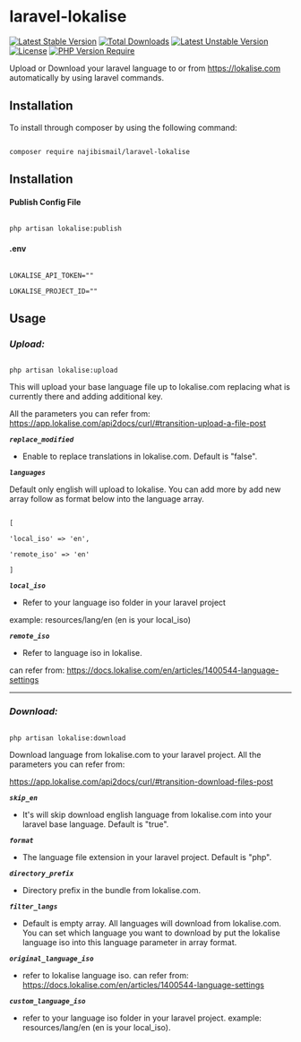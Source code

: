 
# laravel-lokalise

[![Latest Stable Version](http://poser.pugx.org/najibismail/laravel-lokalise/v)](https://packagist.org/packages/najibismail/laravel-lokalise)  [![Total Downloads](http://poser.pugx.org/najibismail/laravel-lokalise/downloads)](https://packagist.org/packages/najibismail/laravel-lokalise)  [![Latest Unstable Version](http://poser.pugx.org/najibismail/laravel-lokalise/v/unstable)](https://packagist.org/packages/najibismail/laravel-lokalise)  [![License](http://poser.pugx.org/najibismail/laravel-lokalise/license)](https://packagist.org/packages/najibismail/laravel-lokalise)  [![PHP Version Require](http://poser.pugx.org/najibismail/laravel-lokalise/require/php)](https://packagist.org/packages/najibismail/laravel-lokalise)

  

Upload or Download your laravel language to or from https://lokalise.com automatically by using laravel commands.

  

## Installation

  

To install through composer by using the following command:

```

composer require najibismail/laravel-lokalise

```

  

## Installation

  

#### Publish Config File

```

php artisan lokalise:publish

```

#### .env

```

LOKALISE_API_TOKEN=""

LOKALISE_PROJECT_ID=""

```

  

## Usage

### ***Upload:***

```

php artisan lokalise:upload

```

This will upload your base language file up to lokalise.com replacing what is currently there and adding additional key.

  
  

All the parameters you can refer from: https://app.lokalise.com/api2docs/curl/#transition-upload-a-file-post

  

***`replace_modified`***

- Enable to replace translations in lokalise.com. Default is "false".

  

***`languages`***

Default only english will upload to lokalise. You can add more by add new array follow as format below into the language array.

```

[

'local_iso' => 'en',

'remote_iso' => 'en'

]

```

  

***`local_iso`***

- Refer to your language iso folder in your laravel project

example: resources/lang/en (en is your local_iso)

  

***`remote_iso`***

- Refer to language iso in lokalise.

can refer from: https://docs.lokalise.com/en/articles/1400544-language-settings

<hr>

### ***Download:***

```

php artisan lokalise:download

```

Download language from lokalise.com to your laravel project. All the parameters you can refer from:

https://app.lokalise.com/api2docs/curl/#transition-download-files-post

  

***`skip_en`***

- It's will skip download english language from lokalise.com into your laravel base language. Default is "true".

  

***`format`***

- The language file extension in your laravel project. Default is "php".

  

***`directory_prefix`***

- Directory prefix in the bundle from lokalise.com.

  

***`filter_langs`***

- Default is empty array. All languages will download from lokalise.com. You can set which language you want to download by put the lokalise language iso into this language parameter in array format.

  

***`original_language_iso`***

- refer to lokalise language iso. can refer from: https://docs.lokalise.com/en/articles/1400544-language-settings

  

***`custom_language_iso`***

- refer to your language iso folder in your laravel project. example: resources/lang/en (en is your local_iso).